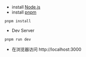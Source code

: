 

- install [Node.js](https://nodejs.org/en)
- install [pnpm](https://pnpm.io/installation)


```sh
pnpm install
```

- Dev Server

```sh
pnpm run dev
```

- 在浏览器访问 http://localhost:3000
